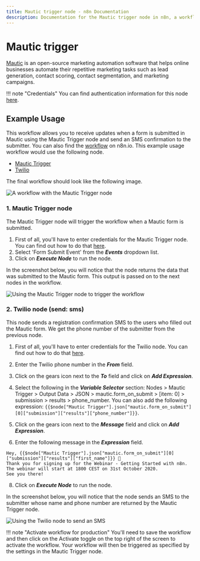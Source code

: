 ```yaml
---
title: Mautic trigger node - n8n Documentation
description: Documentation for the Mautic trigger node in n8n, a workflow automation platform. Includes details of operations and configuration, and links to examples and credentials information.
---
```


# Mautic trigger

[Mautic](https://www.mautic.org/) is an open-source marketing automation software that helps online businesses automate their repetitive marketing tasks such as lead generation, contact scoring, contact segmentation, and marketing campaigns.

!!! note "Credentials"
    You can find authentication information for this node [here](/integrations/builtin/credentials/mautic/).


## Example Usage

This workflow allows you to receive updates when a form is submitted in Mautic using the Mautic Trigger node and send an SMS confirmation to the submitter. You can also find the [workflow](https://n8n.io/workflows/721) on n8n.io. This example usage workflow would use the following node.

- [Mautic Trigger]()
- [Twilio](/integrations/builtin/app-nodes/n8n-nodes-base.twilio/)

The final workflow should look like the following image.

![A workflow with the Mautic Trigger node](/_images/integrations/builtin/trigger-nodes/mautictrigger/workflow.png)

### 1. Mautic Trigger node

The Mautic Trigger node will trigger the workflow when a Mautic form is submitted.

1. First of all, you'll have to enter credentials for the Mautic Trigger node. You can find out how to do that [here](/integrations/builtin/credentials/mautic/).
2. Select 'Form Submit Event' from the ***Events*** dropdown list.
3. Click on ***Execute Node*** to run the node.

In the screenshot below, you will notice that the node returns the data that was submitted to the Mautic form. This output is passed on to the next nodes in the workflow.

![Using the Mautic Trigger node to trigger the workflow](/_images/integrations/builtin/trigger-nodes/mautictrigger/mautictrigger_node.png)

### 2. Twilio node (send: sms)

This node sends a registration confirmation SMS to the users who filled out the Mautic form. We get the phone number of the submitter from the previous node.

1. First of all, you'll have to enter credentials for the Twilio node. You can find out how to do that [here](/integrations/builtin/credentials/twilio/).

3. Enter the Twilio phone number in the ***From*** field.
4. Click on the gears icon next to the ***To*** field and click on ***Add Expression***.
5. Select the following in the ***Variable Selector*** section: Nodes > Mautic Trigger > Output Data > JSON > mautic.form_on_submit > [item: 0] > submission > results > phone_number. You can also add the following expression: `{{$node["Mautic Trigger"].json["mautic.form_on_submit"][0]["submission"]["results"]["phone_number"]}}`.
6. Click on the gears icon next to the ***Message*** field and click on ***Add Expression***.
7. Enter the following message in the ***Expression*** field.
```
Hey, {{$node["Mautic Trigger"].json["mautic.form_on_submit"][0]["submission"]["results"]["first_name"]}} 👋
Thank you for signing up for the Webinar - Getting Started with n8n. The webinar will start at 1800 CEST on 31st October 2020.
See you there!
```
8. Click on ***Execute Node*** to run the node.


In the screenshot below, you will notice that the node sends an SMS to the submitter whose name and phone number are returned by the Mautic Trigger node.

![Using the Twilio node to send an SMS](/_images/integrations/builtin/trigger-nodes/mautictrigger/twilio_node.png)

!!! note "Activate workflow for production"
    You'll need to save the workflow and then click on the Activate toggle on the top right of the screen to activate the workflow. Your workflow will then be triggered as specified by the settings in the Mautic Trigger node.


